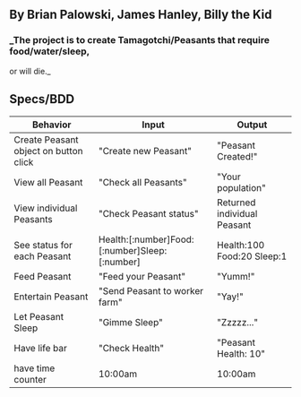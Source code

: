 ## By Brian Palowski, James Hanley, Billy the Kid

### _The project is to create Tamagotchi/Peasants that require food/water/sleep,
or will die._

## Specs/BDD

|Behavior|Input|Output|
|--------|-----|------|
|Create Peasant object on button click|"Create new Peasant"|"Peasant Created!"|
|View all Peasant|"Check all Peasants"|"Your population"|
|View individual Peasants|"Check Peasant status"|Returned individual Peasant|
|See status for each Peasant|Health:[:number]Food:[:number]Sleep:[:number]|Health:100 Food:20 Sleep:1|
|Feed Peasant|"Feed your Peasant"|"Yumm!"|
|Entertain Peasant|"Send Peasant to worker farm"|"Yay!"|
|Let Peasant Sleep|"Gimme Sleep"|"Zzzzz..."|
|Have life bar|"Check Health"|"Peasant Health: 10"|
|have time counter| 10:00am| 10:00am|
